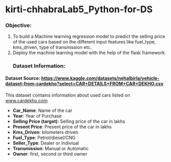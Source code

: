 # kirti-chhabraLab5_Python-for-DS
### Objective:
1. To build a Machine learning regression model to predict the selling price of the used cars based on the different input features like fuel_type, kms_driven, type of transmission etc.
2. Deploy the machine learning model with the help of the flask framework.
   ### Dataset Information:
#### Dataset Source: https://www.kaggle.com/datasets/nehalbirla/vehicle-dataset-from-cardekho?select=CAR+DETAILS+FROM+CAR+DEKHO.csv
This dataset contains information about used cars listed on www.cardekho.com
- **Car_Name**: Name of the car
- **Year**: Year of Purchase
- **Selling Price (target)**: Selling price of the car in lakhs
- **Present Price**: Present price of the car in lakhs
- **Kms_Driven**: kilometers driven
- **Fuel_Type**: Petrol/diesel/CNG
- **Seller_Type**: Dealer or Indiviual
- **Transmission**: Manual or Automatic
- **Owner**: first, second or third owner

